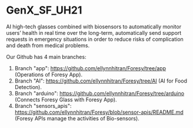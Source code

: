 # GenX_SF_UH21
AI high-tech glasses combined with biosensors to automatically monitor users’ health in real time over the long-term, automatically send support requests in emergency situations in order to reduce risks of complication and death from medical problems.

Our Github has 4 main branches:
1. Branch "app": https://github.com/ellynnhitran/Foresy/tree/app (Operations of Foresy App).
2. Branch "AI": https://github.com/ellynnhitran/Foresy/tree/AI (AI for Food Detection).
3. Branch "arduino": https://github.com/ellynnhitran/Foresy/tree/arduino (Connects Foresy Glass with Foresy App).
4. Branch "sensors_apis": https://github.com/ellynnhitran/Foresy/blob/sensor-apis/README.md (Foresy APIs manage the activities of Bio-sensors).
